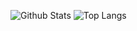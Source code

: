 ![Github Stats](https://github-readme-stats.vercel.app/api?username=McCaron69&count_private=true&show_icons=true&include_all_commits=true)
![Top Langs](https://github-readme-stats.vercel.app/api/top-langs/?username=McCaron69&hide=TeX&layout=compact)
